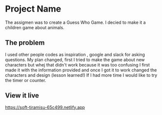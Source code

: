 # Project Name

The assigmen was to create a Guess Who Game. I decied to make it a children game about animals. 

## The problem

I used other people codes as inspiration , google and slack for asking questions. My plan changed, first I tried to make the game about new characters but whej that didn't work because it was too confusing I first made it with the information provided and once I got it to work changed the characters and design (lesson learned!) If I had more time I would like to try the timer or counter.

## View it live

https://soft-tiramisu-65c499.netlify.app
